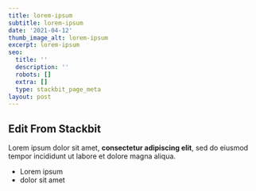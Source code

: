 ```yaml
---
title: lorem-ipsum
subtitle: lorem-ipsum
date: '2021-04-12'
thumb_image_alt: lorem-ipsum
excerpt: lorem-ipsum
seo:
  title: ''
  description: ''
  robots: []
  extra: []
  type: stackbit_page_meta
layout: post
---
```

## Edit From Stackbit

Lorem ipsum dolor sit amet, **consectetur adipiscing elit**, sed do eiusmod tempor incididunt ut labore et dolore magna aliqua.

*   Lorem ipsum
*   dolor sit amet
